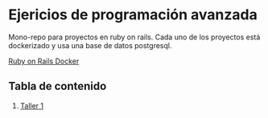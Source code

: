 # Ejericios de programación avanzada

Mono-repo para proyectos en ruby on rails. Cada uno de los proyectos está dockerizado y usa una base de datos postgresql.

[Ruby on Rails Docker](https://docs.docker.com/compose/rails/)

## Tabla de contenido

1. [Taller 1](https://github.com/davidlruizc/programacion-avanzada/blob/master/taller_uno/README.md)
